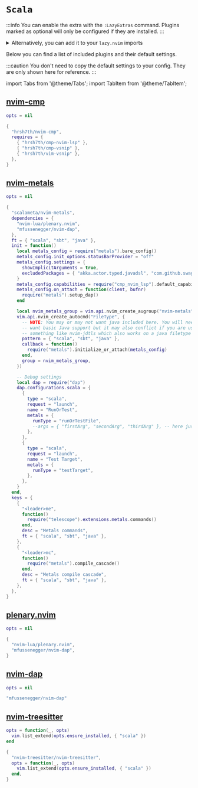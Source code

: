 # `Scala`

<!-- plugins:start -->

:::info
You can enable the extra with the `:LazyExtras` command.
Plugins marked as optional will only be configured if they are installed.
:::

<details>
<summary>Alternatively, you can add it to your <code>lazy.nvim</code> imports</summary>

```lua title="lua/config/lazy.lua" {4}
require("lazy").setup({
  spec = {
    { "LazyVim/LazyVim", import = "lazyvim.plugins" },
    { import = "lazyvim.plugins.extras.lang.scala" },
    { import = "plugins" },
  },
})
```

</details>

Below you can find a list of included plugins and their default settings.

:::caution
You don't need to copy the default settings to your config.
They are only shown here for reference.
:::

import Tabs from '@theme/Tabs';
import TabItem from '@theme/TabItem';

## [nvim-cmp](https://github.com/hrsh7th/nvim-cmp)

<Tabs>

<TabItem value="opts" label="Options">

```lua
opts = nil
```

</TabItem>


<TabItem value="code" label="Full Spec">

```lua
{
  "hrsh7th/nvim-cmp",
  requires = {
    { "hrsh7th/cmp-nvim-lsp" },
    { "hrsh7th/cmp-vsnip" },
    { "hrsh7th/vim-vsnip" },
  },
}
```

</TabItem>

</Tabs>

## [nvim-metals](https://github.com/scalameta/nvim-metals)

<Tabs>

<TabItem value="opts" label="Options">

```lua
opts = nil
```

</TabItem>


<TabItem value="code" label="Full Spec">

```lua
{
  "scalameta/nvim-metals",
  dependencies = {
    "nvim-lua/plenary.nvim",
    "mfussenegger/nvim-dap",
  },
  ft = { "scala", "sbt", "java" },
  init = function()
    local metals_config = require("metals").bare_config()
    metals_config.init_options.statusBarProvider = "off"
    metals_config.settings = {
      showImplicitArguments = true,
      excludedPackages = { "akka.actor.typed.javadsl", "com.github.swagger.akka.javadsl" },
    }
    metals_config.capabilities = require("cmp_nvim_lsp").default_capabilities()
    metals_config.on_attach = function(client, bufnr)
      require("metals").setup_dap()
    end

    local nvim_metals_group = vim.api.nvim_create_augroup("nvim-metals", { clear = true })
    vim.api.nvim_create_autocmd("FileType", {
      -- NOTE: You may or may not want java included here. You will need it if you
      -- want basic Java support but it may also conflict if you are using
      -- something like nvim-jdtls which also works on a java filetype autocmd.
      pattern = { "scala", "sbt", "java" },
      callback = function()
        require("metals").initialize_or_attach(metals_config)
      end,
      group = nvim_metals_group,
    })

    -- Debug settings
    local dap = require("dap")
    dap.configurations.scala = {
      {
        type = "scala",
        request = "launch",
        name = "RunOrTest",
        metals = {
          runType = "runOrTestFile",
          --args = { "firstArg", "secondArg", "thirdArg" }, -- here just as an example
        },
      },
      {
        type = "scala",
        request = "launch",
        name = "Test Target",
        metals = {
          runType = "testTarget",
        },
      },
    }
  end,
  keys = {
    {
      "<leader>me",
      function()
        require("telescope").extensions.metals.commands()
      end,
      desc = "Metals commands",
      ft = { "scala", "sbt", "java" },
    },
    {
      "<leader>mc",
      function()
        require("metals").compile_cascade()
      end,
      desc = "Metals compile cascade",
      ft = { "scala", "sbt", "java" },
    },
  },
}
```

</TabItem>

</Tabs>

## [plenary.nvim](https://github.com/nvim-lua/plenary.nvim)

<Tabs>

<TabItem value="opts" label="Options">

```lua
opts = nil
```

</TabItem>


<TabItem value="code" label="Full Spec">

```lua
{
  "nvim-lua/plenary.nvim",
  "mfussenegger/nvim-dap",
}
```

</TabItem>

</Tabs>

## [nvim-dap](https://github.com/mfussenegger/nvim-dap)

<Tabs>

<TabItem value="opts" label="Options">

```lua
opts = nil
```

</TabItem>


<TabItem value="code" label="Full Spec">

```lua
"mfussenegger/nvim-dap"
```

</TabItem>

</Tabs>

## [nvim-treesitter](https://github.com/nvim-treesitter/nvim-treesitter)

<Tabs>

<TabItem value="opts" label="Options">

```lua
opts = function(_, opts)
  vim.list_extend(opts.ensure_installed, { "scala" })
end
```

</TabItem>


<TabItem value="code" label="Full Spec">

```lua
{
  "nvim-treesitter/nvim-treesitter",
  opts = function(_, opts)
    vim.list_extend(opts.ensure_installed, { "scala" })
  end,
}
```

</TabItem>

</Tabs>

<!-- plugins:end -->
